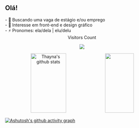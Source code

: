## Olá! 

<div align="center">
  <div align="left">
- 🔭 Buscando uma vaga de estágio e/ou emprego <br>
- 💬 Interesse em front-end e design gráfico <br>
- ⚡ Pronomes: ela/dela | elu/delu</div>

  <div align="center"> Visitors Count 
  <p align="center"><img align="center" src="https://profile-counter.glitch.me/{Po747o}/count.svg"/></p></div>
  </div>

<div align="center">  
  <img width="48%" height="195px" src="https://github-readme-stats.vercel.app/api?username=Po747o&show_icons=true&count_private=true&border_color=7572fd&title_color=fff828&icon_color=7572fd&text_color=c9d1d9&bg_color=0d1117" alt="Thayna's github stats"/> 
  <img width="43%" height="195px" src="https://github-readme-stats.vercel.app/api/top-langs/?username=Po747o&layout=compact&border_color=7572fd&title_color=fff828&text_color=c9d1d9&bg_color=0d1117"/>
</div>

[![Ashutosh's github activity graph](https://github-readme-activity-graph.vercel.app/graph?username=Po747o&bg_color=0d1117&color=c7cfd6&line=5b5ac4&point=fff828&area=true&hide_border=true)](https://github.com/ashutosh00710/github-readme-activity-graph)
